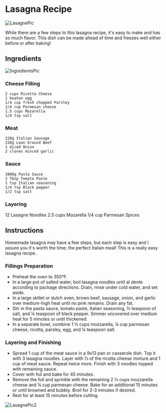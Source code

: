 # Lasagna Recipe

![LasagnePic](./top.jpeg)

While there are a few steps to this lasagna recipe, it's easy to make and has so much flavor. This dish can be made ahead of time and freezes well either before or after baking!

## Ingredients

![IngredientsPic](./Ingredients.jpeg)

### Cheese Filling
    2 cups Ricotta Cheese
    1 beaten egg
    1/4 cup fresh chopped Parsley
    1/4 cup Parmesan cheese
    1.5 cups Mozarella
    1/4 tsp salt

### Meat
    220g Italian Sausage
    220g Lean Ground Beef
    1 diced Onion
    2 cloves minced garlic

### Sauce
    1000g Pasta Sauce
    2 Tbsp Tomato Paste
    1 tsp Italian seasoning
    1/4 tsp Black pepper
    1/2 tsp salt

### Layering
12 Lasagne Noodles
2.5 cups Mozarella
1/4 cup Parmesan
Spices

## Instructions
Homemade lasagna may have a few steps, but each step is easy and I assure you it's worth the time; the perfect Italian meal! This is a really easy lasagna recipe.

### Fillings Preparation

- Preheat the oven to 350°F. 
- In a large pot of salted water, boil lasagna noodles until al dente according to package directions. Drain, rinse under cold water, and set aside.
- In a large skillet or dutch oven, brown beef, sausage, onion, and garlic over medium-high heat until no pink remains. Drain any fat.
- Stir in the pasta sauce, tomato paste, Italian seasoning, ½ teaspoon of salt, and ¼ teaspoon of black pepper. Simmer uncovered over medium heat for 5 minutes or until thickened.
- In a separate bowl, combine 1 ½ cups mozzarella, ¼ cup parmesan cheese, ricotta, parsley, egg, and ¼ teaspoon salt.

### Layering and Finishing

- Spread 1 cup of the meat sauce in a 9x13 pan or casserole dish. Top it with 3 lasagna noodles. Layer with ⅓ of the ricotta cheese mixture and 1 cup of meat sauce. Repeat twice more. Finish with 3 noodles topped with remaining sauce.
- Cover with foil and bake for 45 minutes.
- Remove the foil and sprinkle with the remaining 2 ½ cups mozzarella cheese and ¼ cup parmesan cheese. Bake for an additional 15 minutes or until browned and bubbly. Broil for 2-3 minutes if desired.
- Rest for at least 15 minutes before cutting.

![LasagnePic2](./Lasagna.jpeg)
